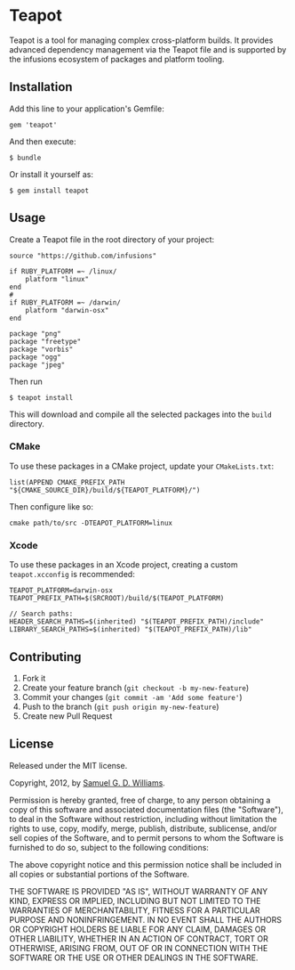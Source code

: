 # Teapot

Teapot is a tool for managing complex cross-platform builds. It provides
advanced dependency management via the Teapot file and is supported by
the infusions ecosystem of packages and platform tooling.

## Installation

Add this line to your application's Gemfile:

    gem 'teapot'

And then execute:

    $ bundle

Or install it yourself as:

    $ gem install teapot

## Usage

Create a Teapot file in the root directory of your project:

	source "https://github.com/infusions"

	if RUBY_PLATFORM =~ /linux/
		platform "linux"
	end
	#
	if RUBY_PLATFORM =~ /darwin/
		platform "darwin-osx"
	end

	package "png"
	package "freetype"
	package "vorbis"
	package "ogg"
	package "jpeg"

Then run

	$ teapot install

This will download and compile all the selected packages into the `build` directory.

### CMake ###

To use these packages in a CMake project, update your `CMakeLists.txt`:

	list(APPEND CMAKE_PREFIX_PATH "${CMAKE_SOURCE_DIR}/build/${TEAPOT_PLATFORM}/")

Then configure like so:

	cmake path/to/src -DTEAPOT_PLATFORM=linux

### Xcode ###

To use these packages in an Xcode project, creating a custom `teapot.xcconfig` is recommended:

	TEAPOT_PLATFORM=darwin-osx
	TEAPOT_PREFIX_PATH=$(SRCROOT)/build/$(TEAPOT_PLATFORM)
	
	// Search paths:
	HEADER_SEARCH_PATHS=$(inherited) "$(TEAPOT_PREFIX_PATH)/include"
	LIBRARY_SEARCH_PATHS=$(inherited) "$(TEAPOT_PREFIX_PATH)/lib"

## Contributing

1. Fork it
2. Create your feature branch (`git checkout -b my-new-feature`)
3. Commit your changes (`git commit -am 'Add some feature'`)
4. Push to the branch (`git push origin my-new-feature`)
5. Create new Pull Request

## License

Released under the MIT license.

Copyright, 2012, by [Samuel G. D. Williams](http://www.codeotaku.com/samuel-williams).

Permission is hereby granted, free of charge, to any person obtaining a copy
of this software and associated documentation files (the "Software"), to deal
in the Software without restriction, including without limitation the rights
to use, copy, modify, merge, publish, distribute, sublicense, and/or sell
copies of the Software, and to permit persons to whom the Software is
furnished to do so, subject to the following conditions:

The above copyright notice and this permission notice shall be included in
all copies or substantial portions of the Software.

THE SOFTWARE IS PROVIDED "AS IS", WITHOUT WARRANTY OF ANY KIND, EXPRESS OR
IMPLIED, INCLUDING BUT NOT LIMITED TO THE WARRANTIES OF MERCHANTABILITY,
FITNESS FOR A PARTICULAR PURPOSE AND NONINFRINGEMENT. IN NO EVENT SHALL THE
AUTHORS OR COPYRIGHT HOLDERS BE LIABLE FOR ANY CLAIM, DAMAGES OR OTHER
LIABILITY, WHETHER IN AN ACTION OF CONTRACT, TORT OR OTHERWISE, ARISING FROM,
OUT OF OR IN CONNECTION WITH THE SOFTWARE OR THE USE OR OTHER DEALINGS IN
THE SOFTWARE.
